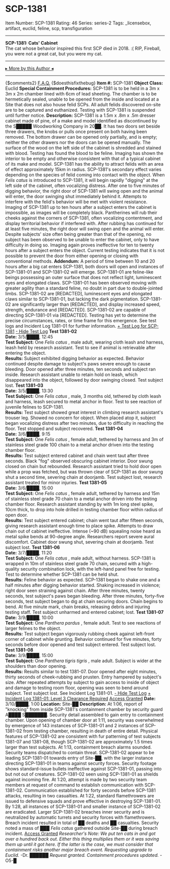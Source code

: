 # SCP-1381
Item Number: SCP-1381
Rating: 46
Series: series-2
Tags: _licensebox, artifact, euclid, feline, scp, transfiguration

---

**SCP-1381: Cats' Cabinet**  
The cat whose behavior inspired this first SCP died in 2018. :( RIP, Fireball, you were not a great cat, but you were my cat.
* * *
[▸ More by this Author ◂](http://scp-wiki.wikidot.com/personnel-file-t-lees)
* * *
{$comments2}
[F.A.Q.](https://scp-wiki.wikidot.com/component:info-ayers)
{$doesthisfixthebug}
**Item #:** SCP-1381
**Object Class:** Euclid
**Special Containment Procedures:** SCP-1381 is to be held in a 3m x 3m x 2m chamber lined with 6cm of lead sheeting. The chamber is to be hermetically sealed, unable to be opened from the inside and located at a Site that does not also house felid SCPs. All adult felids discovered on-site are to be captured and euthanized. Testing with SCP-1381 is suspended until further notice.
**Description:** SCP-1381 is a 1.5m x .8m x .5m dresser cabinet made of pine, of a make and model identified as discontinued by the S█████ Woodworking Company in 20██. It has two doors set beside three drawers, the knobs or pulls once present on both having been removed. The bottom drawer can be opened only partially, and is empty; neither the other drawers nor the doors can be opened manually. The surface of the wood on the left side of the cabinet is shredded and stained with blood. Testing has found the blood to be feline. Imaging has shown the interior to be empty and otherwise consistent with that of a typical cabinet of its make and model.
SCP-1381 has the ability to attract felids with an area of effect approximately 15km in radius. SCP-1381's secondary effect varies depending on the species of felid coming into contact with the object.
When _Felis catus_ is introduced to SCP-1381, it will begin rapidly "digging" at the left side of the cabinet, often vocalizing distress. After one to five minutes of digging behavior, the right door of SCP-1381 will swing open and the animal will enter, the door swinging shut immediately behind it. Attempts to interfere with the felid's behavior will be met with violent resistance. Imaging of SCP-1381 up to ten hours after a subject enters the cabinet is impossible, as images will be completely black.
Pantherines will rub their cheeks against the corners of SCP-1381, often vocalizing contentment, and display territorial behavior if interfered with. After rubbing has continued for at least five minutes, the right door will swing open and the animal will enter. Despite subjects' size often being greater than that of the opening, no subject has been observed to be unable to enter the cabinet, only to have difficulty in doing so. Imaging again proves ineffective for ten to twenty hours after a subject enters the object.
Current testing indicates that it is not possible to prevent the door from either opening or closing with conventional methods.
**Addendum:** A period of time between 10 and 20 hours after a big cat enters SCP-1381, both doors will open and instances of SCP-1381-01 and SCP-1381-02 will emerge.
SCP-1381-01 are feline-like beings possessing an outer surface that does not reflect light, luminescent eyes and elongated claws. SCP-1381-01 has been observed moving with greater agility than a standard feline, no doubt in part due to double-jointed limbs.
SCP-1381-02 are [REDACTED], luminescent eyes and elongated claws similar to SCP-1381-01, but lacking the dark pigmentation. SCP-1381-02 are significantly larger than [REDACTED], and display increased speed, strength, endurance and [REDACTED]. SCP-1381-02 are capable of directing SCP-1381-01 via [REDACTED].
Testing has yet to determine the precise circumstances, rates, or time frame for this emergence. See test logs and Incident Log 1381-01 for further information.
[\+ Test Log for SCP-1381](javascript:;)
[\- Hide Test Log](javascript:;)
**Test 1381-02**  
**Date:** 3/5/████, 12:45  
**Test Subject:** One _Felis catus_ , male adult, wearing cloth leash and harness, leash held by research assistant. Test to see if animal is retrievable after entering the object.  
**Results:** Subject exhibited digging behavior as expected. Behavior continued despite damage to subject's paws severe enough to cause bleeding. Door opened after three minutes, ten seconds and subject ran inside. Research assistant unable to retain hold on leash, which disappeared into the object, followed by door swinging closed. Test subject lost.
**Test 1381-03**  
**Date:** 3/5/████, 13:30  
**Test Subject:** One _Felis catus_ , male, 3 months old, tethered by cloth leash and harness, leash secured to metal anchor in floor. Test to see reaction of juvenile felines to SCP-1381.  
**Results:** Test subject showed great interest in climbing research assistant's trouser leg. Showed no concern for object. When placed atop it, subject began vocalizing distress after two minutes, due to difficulty in reaching the floor. Test stopped and subject recovered.
**Test 1381-04**  
**Date:** 3/6/████, 9:15  
**Test Subject:** One _Felis catus_ , female adult, tethered by harness and 3m of stainless steel grade 100 chain to a metal anchor driven into the testing chamber floor.  
**Results:** Test subject entered cabinet and chain went taut after three seconds. Black "fog" observed obscuring cabinet interior. Door swung closed on chain but rebounded. Research assistant tried to hold door open while a prop was fetched, but was thrown clear of SCP-1381 as door swung shut a second time, severing chain at doorjamb. Test subject lost, research assistant treated for minor injuries.
**Test 1381-05**  
**Date:** 3/6/████, 15:00  
**Test Subject:** One _Felis catus_ , female adult, tethered by harness and 15m of stainless steel grade 70 chain to a metal anchor driven into the testing chamber floor. Research assistant standing by with 1m long steel spike, 10cm thick, to drop into hole drilled in testing chamber floor within radius of open door.  
**Results:** Test subject entered cabinet; chain went taut after fifteen seconds, giving research assistant enough time to place spike. Attempts to draw chain out of cabinet ineffective. Intense (~90 dB) squealing noise heard as metal spike bends at 90-degree angle. Researchers report severe aural discomfort. Cabinet door swung shut, severing chain at doorjamb. Test subject lost.
**Test 1381-06**  
**Date:** 3/7/████, 11:20  
**Test Subject:** One _Felis catus_ , male adult, without harness. SCP-1381 is wrapped in 10m of stainless steel grade 70 chain, secured with a high-quality security combination lock, with the left-hand panel free for testing. Test to determine whether SCP-1381 can be held shut.  
**Results:** Feline behavior as expected. SCP-1381 began to shake one and a half minutes after digging behavior started. Shaking increased in violence; right door seen straining against chain. After three minutes, twenty seconds, test subject's paws began bleeding. After three minutes, forty-five seconds, test subject began to dig at chain securing doors. Chain begins to bend. At five minute mark, chain breaks, releasing debris and injuring testing staff. Test subject unharmed and entered cabinet; lost.
**Test 1381-07**  
**Date:** 3/9/████, 10:00  
**Test Subject:** One _Panthera pardus_ , female adult. Test to see reactions of larger felines to the object.  
**Results:** Test subject began vigorously rubbing cheek against left-front corner of cabinet while grunting. Behavior continued for five minutes, forty seconds before door opened and test subject entered. Test subject lost.
**Test 1381-08**  
**Date:** 3/9/████, 15:00  
**Test Subject:** One _Panthera tigris tigris_ , male adult. Subject is wider at the shoulders than door opening.  
**Results:** Results similar to test 1381-07. Door opened after eight minutes, thirty seconds of cheek-rubbing and prusten. Entry hampered by subject's size. After repeated attempts by subject to gain access to inside of object and damage to testing room floor, opening was seen to bend around subject. Test subject lost. See Incident Log 1381-01.
[\- Hide Test Log](javascript:;)
[\+ Incident Log 1381-01: Level 3 Clearance Required](javascript:;)
[Access Granted](javascript:;)
**Date:** 3/10/████, 1:00
**Location:** Site-██
**Description:** At 1:06, report of "knocking" from inside SCP-1381's containment chamber by security guard A████ S███████. Security detail assembled to gain entry to containment chamber.
Upon opening of chamber door at 1:11, security was overwhelmed by emergence of 143 instances of SCP-1381-01 and 2 instances of SCP-1381-02 from testing chamber, resulting in death of entire detail. Physical features of SCP-1381-02 are consistent with fur patterning of test subjects 1381-07 and 1381-08, though SCP-1381-02 are approximately 1.5 times larger than test subjects.
At 1:13, containment breach alarms sounded. Security teams dispatched to contain threat. SCP-1381-02 appear to be leading SCP-1381-01 towards entry of Site-██, with the larger instance directing SCP-1381-01 in teams against security forces. Security footage shows standard-issue bullets ineffective against SCP-1381-01, passing into but not out of creatures. SCP-1381-02 seen using SCP-1381-01 as shields against incoming fire.
At 1:20, attempt is made by two security team members at request of command to establish communication with SCP-1381-02. Communication established for forty seconds before SCP-1381 attacks, resulting in two casualties.
At 1:22, standard flamethrowers are issued to defensive squads and prove effective in destroying SCP-1381-01. By 1:28, all instances of SCP-1381-01 and smaller instance of SCP-1381-02 are eradicated. Larger SCP-1381-02 breaches inner security and is neutralized by automatic turrets and security forces with flamethrowers.
Breach incident resulted in total of ██ deaths and ██ casualties. Security noted a mass of ███ _Felis catus_ gathered outside Site-██ during breach incident.
[Access Granted](javascript:;)
_Researcher's Note: We put ten cats in and got over a hundred back out. Either this thing multiplies them or it was saving them up until it got here. If the latter is the case, we must consider that containment risks another major breach event. Requesting upgrade to Euclid._ -Dr. ██████
_Request granted. Containment procedures updated._ -O5-█